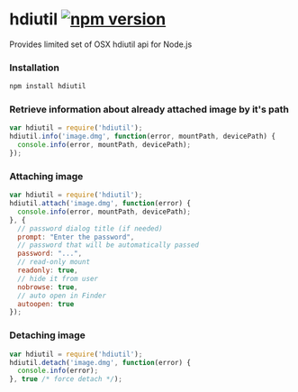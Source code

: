 # hdiutil [![npm version](https://badge.fury.io/js/hdiutil.svg)](https://npmjs.org/package/hdiutil)

Provides limited set of OSX hdiutil api for Node.js

### Installation

```bash
npm install hdiutil
```

### Retrieve information about already attached image by it's path

```javascript
var hdiutil = require('hdiutil');
hdiutil.info('image.dmg', function(error, mountPath, devicePath) {
  console.info(error, mountPath, devicePath);
});
```

### Attaching image

```javascript
var hdiutil = require('hdiutil');
hdiutil.attach('image.dmg', function(error) {
  console.info(error, mountPath, devicePath);
}, {
  // password dialog title (if needed)
  prompt: "Enter the password",
  // password that will be automatically passed
  password: "...",
  // read-only mount
  readonly: true,
  // hide it from user
  nobrowse: true,
  // auto open in Finder
  autoopen: true
});
```

### Detaching image

```javascript
var hdiutil = require('hdiutil');
hdiutil.detach('image.dmg', function(error) {
  console.info(error);
}, true /* force detach */);
```
